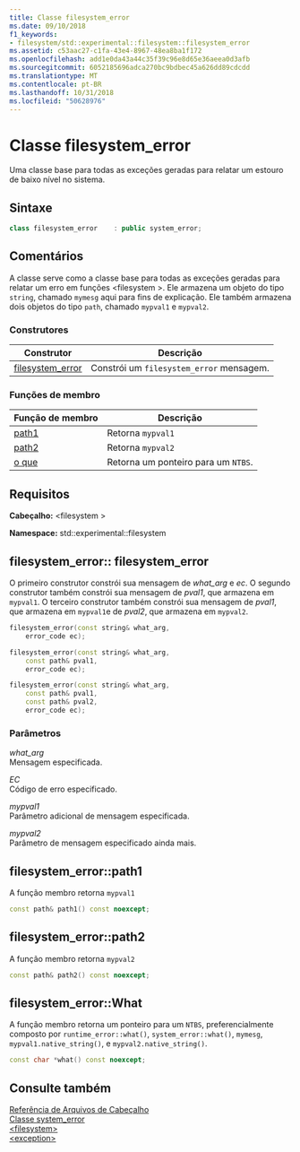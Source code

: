 ```yaml
---
title: Classe filesystem_error
ms.date: 09/10/2018
f1_keywords:
- filesystem/std::experimental::filesystem::filesystem_error
ms.assetid: c53aac27-c1fa-43e4-8967-48ea8ba1f172
ms.openlocfilehash: add1e0da43a44c35f39c96e8d65e36aeea0d3afb
ms.sourcegitcommit: 6052185696adca270bc9bdbec45a626dd89cdcdd
ms.translationtype: MT
ms.contentlocale: pt-BR
ms.lasthandoff: 10/31/2018
ms.locfileid: "50628976"
---
```

# <a name="filesystemerror-class"></a>Classe filesystem_error

Uma classe base para todas as exceções geradas para relatar um estouro de baixo nível no sistema.

## <a name="syntax"></a>Sintaxe

```cpp
class filesystem_error    : public system_error;
```

## <a name="remarks"></a>Comentários

A classe serve como a classe base para todas as exceções geradas para relatar um erro em funções \<filesystem >. Ele armazena um objeto do tipo `string`, chamado `mymesg` aqui para fins de explicação. Ele também armazena dois objetos do tipo `path`, chamado `mypval1` e `mypval2`.

### <a name="constructors"></a>Construtores

|Construtor|Descrição|
|-|-|
|[filesystem_error](#filesystem_error)|Constrói um `filesystem_error` mensagem.|

### <a name="member-functions"></a>Funções de membro

|Função de membro|Descrição|
|-|-|
|[path1](#path1)|Retorna `mypval1`|
|[path2](#path2)|Retorna `mypval2`|
|[o que](#what)|Retorna um ponteiro para um `NTBS`.|

## <a name="requirements"></a>Requisitos

**Cabeçalho:** \<filesystem >

**Namespace:** std::experimental::filesystem

## <a name="filesystem_error"></a> filesystem_error:: filesystem_error

O primeiro construtor constrói sua mensagem de *what_arg* e *ec*. O segundo construtor também constrói sua mensagem de *pval1*, que armazena em `mypval1`. O terceiro construtor também constrói sua mensagem de *pval1*, que armazena em `mypval1`e de *pval2*, que armazena em `mypval2`.

```cpp
filesystem_error(const string& what_arg,
    error_code ec);

filesystem_error(const string& what_arg,
    const path& pval1,
    error_code ec);

filesystem_error(const string& what_arg,
    const path& pval1,
    const path& pval2,
    error_code ec);
```

### <a name="parameters"></a>Parâmetros

*what_arg*<br/>
Mensagem especificada.

*EC*<br/>
Código de erro especificado.

*mypval1*<br/>
Parâmetro adicional de mensagem especificada.

*mypval2*<br/>
Parâmetro de mensagem especificado ainda mais.

## <a name="path1"></a> filesystem_error::path1

A função membro retorna `mypval1`

```cpp
const path& path1() const noexcept;
```

## <a name="path2"></a> filesystem_error::path2

A função membro retorna `mypval2`

```cpp
const path& path2() const noexcept;
```

## <a name="what"></a> filesystem_error::What

A função membro retorna um ponteiro para um `NTBS`, preferencialmente composto por `runtime_error::what()`, `system_error::what()`, `mymesg`, `mypval1.native_string()`, e `mypval2.native_string()`.

```cpp
const char *what() const noexcept;
```

## <a name="see-also"></a>Consulte também

[Referência de Arquivos de Cabeçalho](../standard-library/cpp-standard-library-header-files.md)<br/>
[Classe system_error](../standard-library/system-error-class.md)<br/>
[\<filesystem>](../standard-library/filesystem.md)<br/>
[\<exception>](../standard-library/exception.md)<br/>
